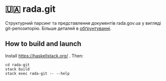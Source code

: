 # 🇺🇦 rada.git

Структурний парсинг та представлення документів rada.gov.ua у вигляді git-репозиторію. Більше деталей в [обґрунтуванні](https://github.com/vseloved/prj-nlp/pull/1).

## How to build and launch

Install https://haskellstack.org/ . Then:

```
cd rada-git
stack build
stack exec rada-git -- --help
```
